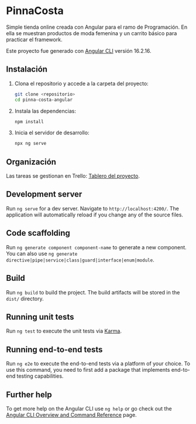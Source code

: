 # PinnaCosta

Simple tienda online creada con Angular para el ramo de Programación. En ella se muestran productos de moda femenina y un carrito básico para practicar el framework.

Este proyecto fue generado con [Angular CLI](https://github.com/angular/angular-cli) versión 16.2.16.

## Instalación

1. Clona el repositorio y accede a la carpeta del proyecto:
   ```bash
   git clone <repositorio>
   cd pinna-costa-angular
   ```
2. Instala las dependencias:
   ```bash
   npm install
   ```
3. Inicia el servidor de desarrollo:
   ```bash
   npx ng serve
   ```

## Organización

Las tareas se gestionan en Trello: [Tablero del proyecto](https://trello.com/b/pinnacosta).

## Development server

Run `ng serve` for a dev server. Navigate to `http://localhost:4200/`. The application will automatically reload if you change any of the source files.

## Code scaffolding

Run `ng generate component component-name` to generate a new component. You can also use `ng generate directive|pipe|service|class|guard|interface|enum|module`.

## Build

Run `ng build` to build the project. The build artifacts will be stored in the `dist/` directory.

## Running unit tests

Run `ng test` to execute the unit tests via [Karma](https://karma-runner.github.io).

## Running end-to-end tests

Run `ng e2e` to execute the end-to-end tests via a platform of your choice. To use this command, you need to first add a package that implements end-to-end testing capabilities.

## Further help

To get more help on the Angular CLI use `ng help` or go check out the [Angular CLI Overview and Command Reference](https://angular.io/cli) page.
